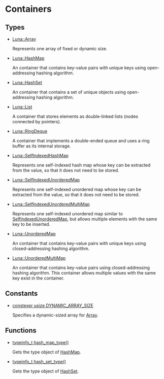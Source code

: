 # Containers
## Types
* [Luna::Array](class_luna_1_1_array.md)

    Represents one array of fixed or dynamic size. 


* [Luna::HashMap](class_luna_1_1_hash_map.md)

    An container that contains key-value pairs with unique keys using open-addressing hashing algorithm. 


* [Luna::HashSet](class_luna_1_1_hash_set.md)

    An container that contains a set of unique objects using open-addressing hashing algorithm. 


* [Luna::List](class_luna_1_1_list.md)

    A container that stores elements as double-linked lists (nodes connected by pointers). 


* [Luna::RingDeque](class_luna_1_1_ring_deque.md)

    A container that implements a double-ended queue and uses a ring buffer as its internal storage. 


* [Luna::SelfIndexedHashMap](class_luna_1_1_self_indexed_hash_map.md)

    Represents one self-indexed hash map whose key can be extracted from the value, so that it does not need to be stored. 


* [Luna::SelfIndexedUnorderedMap](class_luna_1_1_self_indexed_unordered_map.md)

    Represents one self-indexed unordered map whose key can be extracted from the value, so that it does not need to be stored. 


* [Luna::SelfIndexedUnorderedMultiMap](class_luna_1_1_self_indexed_unordered_multi_map.md)

    Represents one self-indexed unordered map similar to [SelfIndexedUnorderedMap](class_luna_1_1_self_indexed_unordered_map.md), but allows multiple elements with the same key to be inserted. 


* [Luna::UnorderedMap](class_luna_1_1_unordered_map.md)

    An container that contains key-value pairs with unique keys using closed-addressing hashing algorithm. 


* [Luna::UnorderedMultiMap](class_luna_1_1_unordered_multi_map.md)

    An container that contains key-value pairs using closed-addressing hashing algorithm. This container allows multiple values with the same key exist in the container. 


## Constants
* [constexpr usize DYNAMIC_ARRAY_SIZE](group___runtime_container_1gac211fb2fcac88253a56c67d77c041a02.md)

    Specifies a dynamic-sized array for [Array](class_luna_1_1_array.md). 

## Functions
* [typeinfo_t hash_map_type()](group___runtime_container_1ga1d3057e6d50ac9a9463512b59e3d8a6f.md)

    Gets the type object of [HashMap](class_luna_1_1_hash_map.md). 

* [typeinfo_t hash_set_type()](group___runtime_container_1ga743bdc5ea347716089749522959567a2.md)

    Gets the type object of [HashSet](class_luna_1_1_hash_set.md). 

